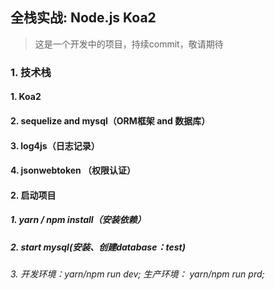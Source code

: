 ## 全栈实战: Node.js Koa2

> 这是一个开发中的项目，持续commit，敬请期待

### 1. 技术栈
#### 1. Koa2
#### 2. sequelize and mysql（ORM框架 and 数据库）
#### 3. log4js（日志记录）
#### 4. jsonwebtoken （权限认证）

#### 2. 启动项目
##### 1. yarn / npm install（安装依赖）

##### 2. start mysql(安装、创建database：test)

###### 3. 开发环境：yarn/npm run dev; 生产环境： yarn/npm run prd;
